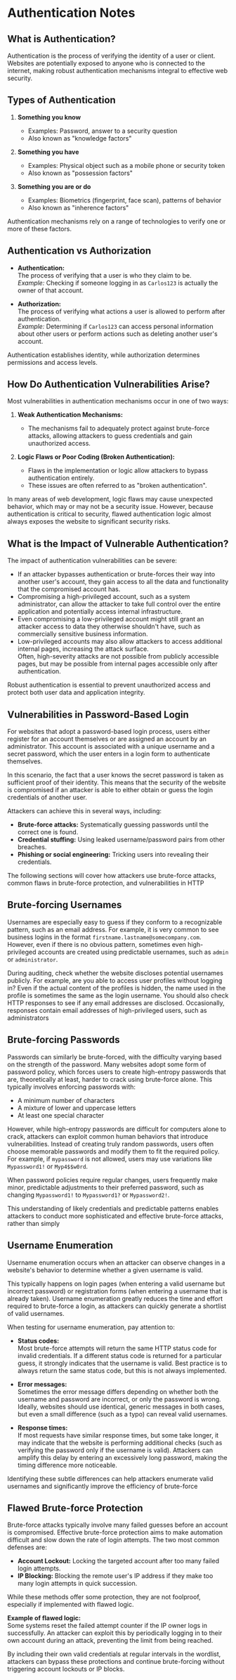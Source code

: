 # Authentication Notes

## What is Authentication?

Authentication is the process of verifying the identity of a user or client. Websites are potentially exposed to anyone who is connected to the internet, making robust authentication mechanisms integral to effective web security.

## Types of Authentication

1. **Something you know**

   - Examples: Password, answer to a security question
   - Also known as "knowledge factors"

2. **Something you have**

   - Examples: Physical object such as a mobile phone or security token
   - Also known as "possession factors"

3. **Something you are or do**
   - Examples: Biometrics (fingerprint, face scan), patterns of behavior
   - Also known as "inherence factors"

Authentication mechanisms rely on a range of technologies to verify one or more of these factors.

## Authentication vs Authorization

- **Authentication:**  
  The process of verifying that a user is who they claim to be.  
  _Example:_ Checking if someone logging in as `Carlos123` is actually the owner of that account.

- **Authorization:**  
  The process of verifying what actions a user is allowed to perform after authentication.  
  _Example:_ Determining if `Carlos123` can access personal information about other users or perform actions such as deleting another user's account.

Authentication establishes identity, while authorization determines permissions and access levels.

## How Do Authentication Vulnerabilities Arise?

Most vulnerabilities in authentication mechanisms occur in one of two ways:

1. **Weak Authentication Mechanisms:**

   - The mechanisms fail to adequately protect against brute-force attacks, allowing attackers to guess credentials and gain unauthorized access.

2. **Logic Flaws or Poor Coding (Broken Authentication):**
   - Flaws in the implementation or logic allow attackers to bypass authentication entirely.
   - These issues are often referred to as "broken authentication".

In many areas of web development, logic flaws may cause unexpected behavior, which may or may not be a security issue. However, because authentication is critical to security, flawed authentication logic almost always exposes the website to significant security risks.

## What is the Impact of Vulnerable Authentication?

The impact of authentication vulnerabilities can be severe:

- If an attacker bypasses authentication or brute-forces their way into another user's account, they gain access to all the data and functionality that the compromised account has.
- Compromising a high-privileged account, such as a system administrator, can allow the attacker to take full control over the entire application and potentially access internal infrastructure.
- Even compromising a low-privileged account might still grant an attacker access to data they otherwise shouldn't have, such as commercially sensitive business information.
- Low-privileged accounts may also allow attackers to access additional internal pages, increasing the attack surface.  
  Often, high-severity attacks are not possible from publicly accessible pages, but may be possible from internal pages accessible only after authentication.

Robust authentication is essential to prevent unauthorized access and protect both user data and application integrity.

## Vulnerabilities in Password-Based Login

For websites that adopt a password-based login process, users either register for an account themselves or are assigned an account by an administrator. This account is associated with a unique username and a secret password, which the user enters in a login form to authenticate themselves.

In this scenario, the fact that a user knows the secret password is taken as sufficient proof of their identity. This means that the security of the website is compromised if an attacker is able to either obtain or guess the login credentials of another user.

Attackers can achieve this in several ways, including:

- **Brute-force attacks:** Systematically guessing passwords until the correct one is found.
- **Credential stuffing:** Using leaked username/password pairs from other breaches.
- **Phishing or social engineering:** Tricking users into revealing their credentials.

The following sections will cover how attackers use brute-force attacks, common flaws in brute-force protection, and vulnerabilities in HTTP

## Brute-forcing Usernames

Usernames are especially easy to guess if they conform to a recognizable pattern, such as an email address. For example, it is very common to see business logins in the format `firstname.lastname@somecompany.com`. However, even if there is no obvious pattern, sometimes even high-privileged accounts are created using predictable usernames, such as `admin` or `administrator`.

During auditing, check whether the website discloses potential usernames publicly. For example, are you able to access user profiles without logging in? Even if the actual content of the profiles is hidden, the name used in the profile is sometimes the same as the login username. You should also check HTTP responses to see if any email addresses are disclosed. Occasionally, responses contain email addresses of high-privileged users, such as administrators

## Brute-forcing Passwords

Passwords can similarly be brute-forced, with the difficulty varying based on the strength of the password. Many websites adopt some form of password policy, which forces users to create high-entropy passwords that are, theoretically at least, harder to crack using brute-force alone. This typically involves enforcing passwords with:

- A minimum number of characters
- A mixture of lower and uppercase letters
- At least one special character

However, while high-entropy passwords are difficult for computers alone to crack, attackers can exploit common human behaviors that introduce vulnerabilities. Instead of creating truly random passwords, users often choose memorable passwords and modify them to fit the required policy. For example, if `mypassword` is not allowed, users may use variations like `Mypassword1!` or `Myp4$$w0rd`.

When password policies require regular changes, users frequently make minor, predictable adjustments to their preferred password, such as changing `Mypassword1!` to `Mypassword1?` or `Mypassword2!`.

This understanding of likely credentials and predictable patterns enables attackers to conduct more sophisticated and effective brute-force attacks, rather than simply

## Username Enumeration

Username enumeration occurs when an attacker can observe changes in a website's behavior to determine whether a given username is valid.

This typically happens on login pages (when entering a valid username but incorrect password) or registration forms (when entering a username that is already taken). Username enumeration greatly reduces the time and effort required to brute-force a login, as attackers can quickly generate a shortlist of valid usernames.

When testing for username enumeration, pay attention to:

- **Status codes:**  
  Most brute-force attempts will return the same HTTP status code for invalid credentials. If a different status code is returned for a particular guess, it strongly indicates that the username is valid. Best practice is to always return the same status code, but this is not always implemented.

- **Error messages:**  
  Sometimes the error message differs depending on whether both the username and password are incorrect, or only the password is wrong. Ideally, websites should use identical, generic messages in both cases, but even a small difference (such as a typo) can reveal valid usernames.

- **Response times:**  
  If most requests have similar response times, but some take longer, it may indicate that the website is performing additional checks (such as verifying the password only if the username is valid). Attackers can amplify this delay by entering an excessively long password, making the timing difference more noticeable.

Identifying these subtle differences can help attackers enumerate valid usernames and significantly improve the efficiency of brute-force

## Flawed Brute-force Protection

Brute-force attacks typically involve many failed guesses before an account is compromised. Effective brute-force protection aims to make automation difficult and slow down the rate of login attempts. The two most common defenses are:

- **Account Lockout:** Locking the targeted account after too many failed login attempts.
- **IP Blocking:** Blocking the remote user's IP address if they make too many login attempts in quick succession.

While these methods offer some protection, they are not foolproof, especially if implemented with flawed logic.

**Example of flawed logic:**  
Some systems reset the failed attempt counter if the IP owner logs in successfully. An attacker can exploit this by periodically logging in to their own account during an attack, preventing the limit from being reached.

By including their own valid credentials at regular intervals in the wordlist, attackers can bypass these protections and continue brute-forcing without triggering account lockouts or IP blocks.
